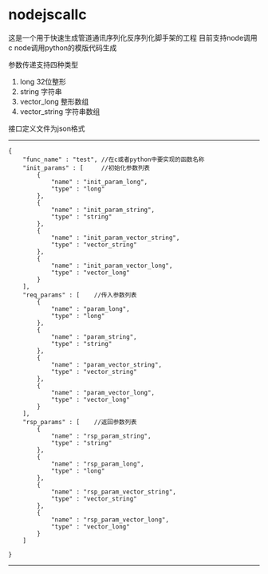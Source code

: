 # nodejscallc

这是一个用于快速生成管道通讯序列化反序列化脚手架的工程
目前支持node调用c node调用python的模版代码生成

参数传递支持四种类型
1. long 32位整形
2. string 字符串
3. vector_long 整形数组
4. vector_string 字符串数组

接口定义文件为json格式
***
    {
        "func_name" : "test", //在c或者python中要实现的函数名称
        "init_params" : [     //初始化参数列表
            {
                "name" : "init_param_long",
                "type" : "long"
            },
            {
                "name" : "init_param_string",
                "type" : "string"
            },
            {
                "name" : "init_param_vector_string",
                "type" : "vector_string"
            },
            {
                "name" : "init_param_vector_long",
                "type" : "vector_long"
            }
        ],
        "req_params" : [    //传入参数列表
            {
                "name" : "param_long",
                "type" : "long"
            },
            {
                "name" : "param_string",
                "type" : "string"
            },
            {
                "name" : "param_vector_string",
                "type" : "vector_string"
            },
            {
                "name" : "param_vector_long",
                "type" : "vector_long"
            }
        ],
        "rsp_params" : [    //返回参数列表
            {
                "name" : "rsp_param_string",
                "type" : "string"
            },
            {
                "name" : "rsp_param_long",
                "type" : "long"
            },
            {
                "name" : "rsp_param_vector_string",
                "type" : "vector_string"
            },
            {
                "name" : "rsp_param_vector_long",
                "type" : "vector_long"
            }
        ]

    }
***

